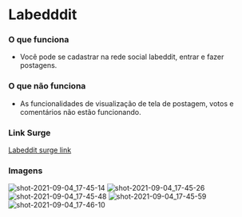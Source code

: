 # Labedddit

### O que funciona
- Você pode se cadastrar na rede social labeddit, entrar e fazer postagens.

### O que não funciona
- As funcionalidades de visualização de tela de postagem, votos e comentários não estão funcionando.

### Link Surge 
 [Labeddit surge link](http://statuesque-sheep.surge.sh/)

### Imagens
![shot-2021-09-04_17-45-14](https://user-images.githubusercontent.com/77033019/132107817-54d4a343-8140-4f83-a8f8-9ce0ab12d1ff.jpg)
![shot-2021-09-04_17-45-26](https://user-images.githubusercontent.com/77033019/132107824-2e0b2ac8-ebed-4fa7-8228-9dc3b31b6fbf.jpg)
![shot-2021-09-04_17-45-48](https://user-images.githubusercontent.com/77033019/132107828-98999f7d-434f-44d2-a0a5-4057a5789c00.jpg)
![shot-2021-09-04_17-45-59](https://user-images.githubusercontent.com/77033019/132107830-57070e62-5d72-4555-a7d3-575976abd0b5.jpg)
![shot-2021-09-04_17-46-10](https://user-images.githubusercontent.com/77033019/132107834-d095f8a3-0b42-441c-91f4-f79478d76554.jpg)


